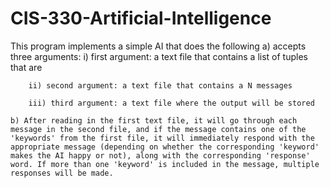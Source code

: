 # CIS-330-Artificial-Intelligence
This program implements a simple AI that does the following
  a) accepts three arguments:
        i) first argument: a text file that contains a list of tuples that are <keyword responseword happiness>

        ii) second argument: a text file that contains a N messages

        iii) third argument: a text file where the output will be stored

    b) After reading in the first text file, it will go through each message in the second file, and if the message contains one of the 'keywords' from the first file, it will immediately respond with the appropriate message (depending on whether the corresponding 'keyword' makes the AI happy or not), along with the corresponding 'response' word. If more than one 'keyword' is included in the message, multiple responses will be made.
